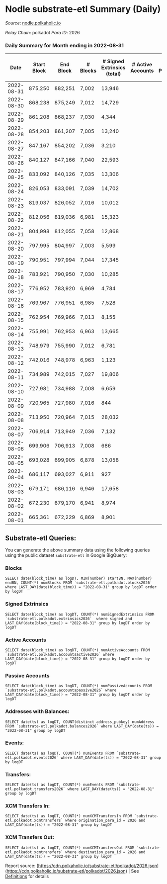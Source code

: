 # Nodle substrate-etl Summary (Daily)

_Source_: [nodle.polkaholic.io](https://nodle.polkaholic.io)

*Relay Chain*: polkadot
*Para ID*: 2026



### Daily Summary for Month ending in 2022-08-31


| Date | Start Block | End Block | # Blocks | # Signed Extrinsics (total) | # Active Accounts | # Passive | # New | # Addresses with Balances | # Events | # Transfers | # XCM Transfers In | # XCM Transfers Out | Issues | 
| ---- | ----------- | --------- | -------- | --------------------------- | ----------------- | --------- | ----- | ------------------------- | -------- | ----------- | ------------------ | ------------------- | ------ |
| 2022-08-31 | 875,250 | 882,251 | 7,002 | 13,946 |  |  |  | 558,534 | 260,274 | 129,323  |   |   |  |
| 2022-08-30 | 868,238 | 875,249 | 7,012 | 14,729 |  |  |  | 560,440 | 316,842 | 134,911  |   |   |  |
| 2022-08-29 | 861,208 | 868,237 | 7,030 | 4,344 |  |  |  | 557,931 | 209,112 | 120,306  |   |   |  |
| 2022-08-28 | 854,203 | 861,207 | 7,005 | 13,240 |  |  |  | 547,818 | 256,809 | 128,458  |   |   |  |
| 2022-08-27 | 847,167 | 854,202 | 7,036 | 3,210 |  |  |  | 546,883 | 172,194 | 128,590  |   |   |  |
| 2022-08-26 | 840,127 | 847,166 | 7,040 | 22,593 |  |  |  | 542,869 | 324,823 | 138,735  |   |   |  |
| 2022-08-25 | 833,092 | 840,126 | 7,035 | 13,306 |  |  |  | 549,919 | 257,978 | 130,142  |   |   |  |
| 2022-08-24 | 826,053 | 833,091 | 7,039 | 14,702 |  |  |  | 540,261 | 276,340 | 127,703  |   |   |  |
| 2022-08-23 | 819,037 | 826,052 | 7,016 | 10,012 |  |  |  | 536,028 | 219,830 | 116,164  |   |   |  |
| 2022-08-22 | 812,056 | 819,036 | 6,981 | 15,323 |  |  |  | 535,061 | 258,452 | 123,020  |   |   |  |
| 2022-08-21 | 804,998 | 812,055 | 7,058 | 12,868 |  |  |  | 539,670 | 245,403 | 125,266  |   |   |  |
| 2022-08-20 | 797,995 | 804,997 | 7,003 | 5,599 |  |  |  |  | 178,951 | 112,309  |   |   |  |
| 2022-08-19 | 790,951 | 797,994 | 7,044 | 17,345 |  |  |  | 531,688 | 276,049 | 132,910  |   |   |  |
| 2022-08-18 | 783,921 | 790,950 | 7,030 | 10,285 |  |  |  | 535,207 | 218,074 | 124,009  |   |   |  |
| 2022-08-17 | 776,952 | 783,920 | 6,969 | 4,784 |  |  |  |  | 192,786 | 124,660  |   |   |  |
| 2022-08-16 | 769,967 | 776,951 | 6,985 | 7,528 |  |  |  | 525,867 | 200,875 | 122,442  |   |   |  |
| 2022-08-15 | 762,954 | 769,966 | 7,013 | 8,155 |  |  |  | 522,528 | 188,305 | 116,976  |   |   |  |
| 2022-08-14 | 755,991 | 762,953 | 6,963 | 13,665 |  |  |  | 525,023 | 238,343 | 122,497  |   |   |  |
| 2022-08-13 | 748,979 | 755,990 | 7,012 | 6,781 |  |  |  |  | 183,358 | 113,544  |   |   |  |
| 2022-08-12 | 742,016 | 748,978 | 6,963 | 1,123 |  |  |  | 525,213 | 156,797 | 114,225  |   |   |  |
| 2022-08-11 | 734,989 | 742,015 | 7,027 | 19,806 |  |  |  |  | 285,631 | 132,829  |   |   |  |
| 2022-08-10 | 727,981 | 734,988 | 7,008 | 6,659 |  |  |  |  | 193,732 | 120,630  |   |   |  |
| 2022-08-09 | 720,965 | 727,980 | 7,016 | 844 |  |  |  |  | 153,662 | 114,745  |   |   |  |
| 2022-08-08 | 713,950 | 720,964 | 7,015 | 28,032 |  |  |  | 508,383 | 334,505 | 134,758  |   |   |  |
| 2022-08-07 | 706,914 | 713,949 | 7,036 | 7,132 |  |  |  | 526,451 | 182,771 | 109,802  |   |   |  |
| 2022-08-06 | 699,906 | 706,913 | 7,008 | 686 |  |  |  |  | 154,045 | 108,623  |   |   |  |
| 2022-08-05 | 693,028 | 699,905 | 6,878 | 13,058 |  |  |  | 510,236 | 235,060 | 121,633  |   |   |  |
| 2022-08-04 | 686,117 | 693,027 | 6,911 | 927 |  |  |  | 511,583 | 150,182 | 115,122  |   |   |  |
| 2022-08-03 | 679,171 | 686,116 | 6,946 | 17,658 |  |  |  |  | 267,268 | 131,065  |   |   |  |
| 2022-08-02 | 672,230 | 679,170 | 6,941 | 8,974 |  |  |  | 511,784 | 218,426 | 126,910  |   |   |  |
| 2022-08-01 | 665,361 | 672,229 | 6,869 | 8,901 |  |  |  | 507,645 | 211,742 | 125,023  |   |   |  |

## Substrate-etl Queries:
You can generate the above summary data using the following queries using the public dataset `substrate-etl` in Google BigQuery:


### Blocks
```
SELECT date(block_time) as logDT, MIN(number) startBN, MAX(number) endBN, COUNT(*) numBlocks FROM `substrate-etl.polkadot.blocks2026`  where LAST_DAY(date(block_time)) = "2022-08-31" group by logDT order by logDT
```


### Signed Extrinsics
```
SELECT date(block_time) as logDT, COUNT(*) numSignedExtrinsics FROM `substrate-etl.polkadot.extrinsics2026`  where signed and LAST_DAY(date(block_time)) = "2022-08-31" group by logDT order by logDT
```


### Active Accounts
```
SELECT date(block_time) as logDT, COUNT(*) numActiveAccounts FROM `substrate-etl.polkadot.accountsactive2026` where LAST_DAY(date(block_time)) = "2022-08-31" group by logDT order by logDT
```


### Passive Accounts
```
SELECT date(block_time) as logDT, COUNT(*) numPassiveAccounts FROM `substrate-etl.polkadot.accountspassive2026` where LAST_DAY(date(block_time)) = "2022-08-31" group by logDT order by logDT
```


### Addresses with Balances:
```
SELECT date(ts) as logDT, COUNT(distinct address_pubkey) numAddress FROM `substrate-etl.polkadot.balances2026` where LAST_DAY(date(ts)) = "2022-08-31" group by logDT
```


### Events:
```
SELECT date(ts) as logDT, COUNT(*) numEvents FROM `substrate-etl.polkadot.events2026` where LAST_DAY(date(ts)) = "2022-08-31" group by logDT
```


### Transfers:
```
SELECT date(ts) as logDT, COUNT(*) numEvents FROM `substrate-etl.polkadot.transfers2026` where LAST_DAY(date(ts)) = "2022-08-31" group by logDT
```


### XCM Transfers In:
```
SELECT date(ts) as logDT, COUNT(*) numXCMTransfersIn FROM `substrate-etl.polkadot.xcmtransfers` where origination_para_id = 2026 and LAST_DAY(date(ts)) = "2022-08-31" group by logDT
```


### XCM Transfers Out:
```
SELECT date(ts) as logDT, COUNT(*) numXCMTransfersOut FROM `substrate-etl.polkadot.xcmtransfers` where destination_para_id = 2026 and LAST_DAY(date(ts)) = "2022-08-31" group by logDT
```



Report source: [https://cdn.polkaholic.io/substrate-etl/polkadot/2026.json](https://cdn.polkaholic.io/substrate-etl/polkadot/2026.json) | See [Definitions](/DEFINITIONS.md) for details
